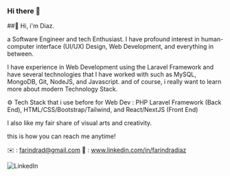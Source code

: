 ### Hi there 👋

##👋 Hi, i'm Diaz.

a Software Engineer and tech Enthusiast. I have profound interest in human-computer interface (UI/UX) Design, Web Development, and everything in between.

I have experience in Web Development using the Laravel Framework and have several technologies that I have worked with such as MySQL, MongoDB, Git, NodeJS, and Javascript. and of course, i really want to learn more about modern Technology Stack.

⚙️ Tech Stack that i use before for Web Dev :
PHP Laravel Framework (Back End), HTML/CSS/Bootstrap/Tailwind, and React/NextJS (Front End)

I also like my fair share of visual arts and creativity.

this is how you can reach me anytime!

✉️ : farindrad@gmail.com
🔗 : www.linkedin.com/in/farindradiaz


![LinkedIn](https://img.shields.io/badge/LinkedIn-#0A66C2?style=for-the-badge&logo=linkedin)
